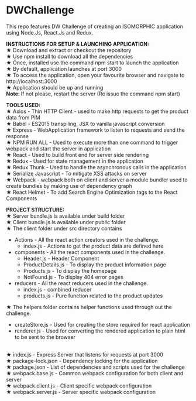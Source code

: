 # DWChallenge

This repo features DW Challenge of creating an ISOMORPHIC application using Node.Js, React.Js and Redux.<br/>

<b>INSTRUCTIONS FOR SETUP & LAUNCHING APPLICATION:</b><br/>
★ Download and extract or checkout the repository<br/>
★ Use npm install to download all the dependencies<br/>
★ Once, installed use the command npm start to launch the application<br/>
★ By default, application launches at port 3000<br/>
★ To access the application, open your favourite browser and navigate to http://localhost:3000<br/>
★ Application should be up and running<br/> <b>Note: </b>If not please, restart the server (Re issue the command npm start)<br/>

<b>TOOLS USED:</b><br/>
★ Axios - Thin HTTP Client - used to make http requests to get the product data from PIM<br/>
★ Babel - ES2015 transpiling, JSX to vanilla javascript conversion<br/>
★ Express - WebApplication framework to listen to requests and send the response<br/>
★ NPM RUN ALL - Used to execute more than one command to trigger webpack and start the server in application<br/>
★ React - Used to build front end for server side rendering<br/>
★ Redux - Used for state management in the application<br/>
★ Redux Thunk - Used to handle the asynchronous calls in the application<br/>
★ Serialize Javascript - To mitigate XSS attacks on server<br/>
★ Webpack - webpack both on client and server a module bundler used to create bundles by making use of dependency graph<br/>
★ React Helmet - To add Search Engine Optimization tags to the React Components<br/>

<b>PROJECT STRUCTURE:</b><br/>
★ Server bundle.js is available under build folder<br/>
★ Client bundle.js is available under public folder<br/>
★ The client folder under src directory contains <br/>
    <ul>
   <li>Actions - All the react action creators   used in the challenge.<br/>
    <ul>
    <li>index.js - Actions to get the product data are defined here</li>
    </ul>
    </li>
   <li>components - All the react components used in the challenge.<br/>
    <ul>
    <li>Header.js - Header Component</li>
      <li>ProductDetails.js - To display the product information page</li>
      <li>Products.js - To display the homepage</li>
      <li>NotFound.js - To display 404 error pages</li>
    </ul>
    </li>
  <li>reducers - All the react reducers used in the challenge.<br/>
    <ul>
    <li>index.js - combined reducer</li>
      <li>products.js - Pure function related to the product updates</li>
    </ul>
    </li>
   </ul>
   ★ The helpers folder contains helper functions used through out the challenge.<br/>
    <ul><li>createStore.js - Used for creating the store required for react application</li>
    <li>renderer.js - Used for converting the rendered application to plain html to be sent to the browser</li>
     </ul><br/>
   ★ index.js - Express Server that listens for requests at port 3000 <br/>
   ★ package-lock.json - Dependency locking for the application<br/>
   ★ package.json - List of dependencies and scripts used for the challenge<br/>
   ★ webpack.base.js - Common webpack configuration for both client and server<br/>
   ★ webpack.client.js - Client specific webpack configuration<br/>
   ★ webpack.server.js - Server specific webpack configuration<br/>

